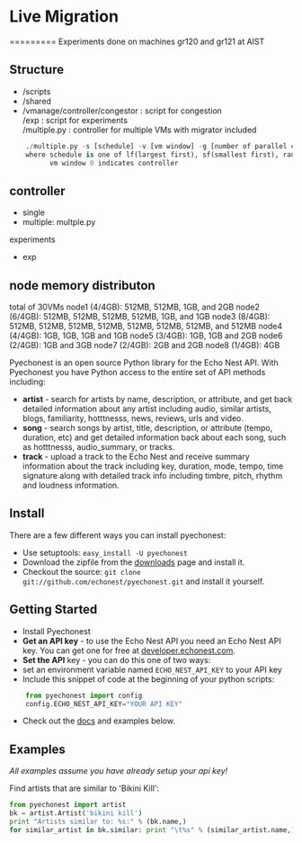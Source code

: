 # Live Migration
=========
Experiments done on machines gr120 and gr121 at AIST

## Structure
* /scripts
* /shared
* /vmanage/controller/congestor   : script for congestion  
  /exp         : script for experiments  
  /multiple.py : controller for multiple VMs with migrator included

```python
    ./multiple.py -s [schedule] -v [vm window] -g [number of parallel connections for gridftp]
    where schedule is one of lf(largest first), sf(smallest first), rand(randomly chosen) VM scheduling algorithm and
          vm window 0 indicates controller
```

## controller
- single
- multiple: multple.py

experiments
- exp

## node memory distributon
total of 30VMs
node1 (4/4GB): 512MB, 512MB, 1GB, and 2GB
node2 (6/4GB): 512MB, 512MB, 512MB, 512MB, 1GB, and 1GB
node3 (8/4GB): 512MB, 512MB, 512MB, 512MB, 512MB, 512MB, 512MB, and 512MB
node4 (4/4GB): 1GB, 1GB, 1GB and 1GB
node5 (3/4GB): 1GB, 1GB and 2GB
node6 (2/4GB): 1GB and 3GB
node7 (2/4GB): 2GB and 2GB
node8 (1/4GB): 4GB


Pyechonest is an open source Python library for the Echo Nest API.  With Pyechonest you have Python access to the entire set of API methods including:

* **artist** - search for artists by name, description, or attribute, and get back detailed information about any artist including audio, similar artists, blogs, familiarity, hotttnesss, news, reviews, urls and video.
* **song** - search songs by artist, title, description, or attribute (tempo, duration, etc) and get detailed information back about each song, such as hotttnesss, audio_summary, or tracks.
* **track** - upload a track to the Echo Nest and receive summary information about the track including key, duration, mode, tempo, time signature along with detailed track info including timbre, pitch, rhythm and loudness information.

## Install
There are a few different ways you can install pyechonest:

* Use setuptools: `easy_install -U pyechonest`
* Download the zipfile from the [downloads](https://github.com/echonest/pyechonest/archives/master) page and install it. 
* Checkout the source: `git clone git://github.com/echonest/pyechonest.git` and install it yourself.
   
## Getting Started
* Install Pyechonest
* **Get an API key** - to use the Echo Nest API you need an Echo Nest API key.  You can get one for free at [developer.echonest.com](http://developer.echonest.com).
* **Set the API** key - you can do this one of two ways:
* set an environment variable named `ECHO_NEST_API_KEY` to your API key
* Include this snippet of code at the beginning of your python scripts:

```python
    from pyechonest import config
    config.ECHO_NEST_API_KEY="YOUR API KEY"
```

* Check out the [docs](http://echonest.github.com/pyechonest/) and examples below.

## Examples
*All examples assume you have already setup your api key!*

Find artists that are similar to 'Bikini Kill':

```python
from pyechonest import artist
bk = artist.Artist('bikini kill')
print "Artists similar to: %s:" % (bk.name,)
for similar_artist in bk.similar: print "\t%s" % (similar_artist.name,)
```
